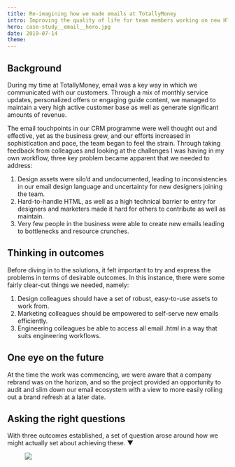 ```yaml
---
title: Re-imagining how we made emails at TotallyMoney
intro: Improving the quality of life for team members working on new HTML email projects by standardising the email design language and simplifying the build process.
hero: case-study__email__hero.jpg
date: 2019-07-14
theme: 
---
```



## Background

During my time at TotallyMoney, email was a key way in which we communicated with our customers. Through a mix of monthly service updates, personalized offers or engaging guide content, we managed to maintain a very high active customer base as well as generate significant amounts of revenue. 

The email touchpoints in our CRM programme were well thought out and effective, yet as the business grew, and our efforts increased in sophistication and pace, the team began to feel the strain. Through taking feedback from colleagues and looking at the challenges I was having in my own workflow, three key problem became apparent that we needed to address:

<ol>
    <li>Design assets were silo’d and undocumented, leading to inconsistencies in our email design language and uncertainty for new designers joining the team.</li>
    <li>Hard-to-handle HTML, as well as a high technical barrier to entry for designers and marketers made it hard for others to contribute as well as maintain.</li>
    <li>Very few people in the business were able to create new emails leading to bottlenecks and resource crunches.</li>
</ol>

## Thinking in outcomes

Before diving in to the solutions, it felt important to try and express the problems in terms of desirable outcomes. In this instance, there were some fairly clear-cut things we needed, namely:

<ol>
    <li>Design colleagues should have a set of robust, easy-to-use assets to work from.</li>
    <li>Marketing colleagues should be empowered to self-serve new emails efficiently.</li>
    <li>Engineering colleagues be able to access all email .html in a way that suits engineering workflows.</li>
</ol>

## One eye on the future

At the time the work was commencing, we were aware that a company rebrand was on the horizon, and so the project provided an opportunity to audit and slim down our email ecosystem with a view to more easily rolling out a brand refresh at a later date.

## Asking the right questions
With three outcomes established, a set of question arose around how we might actually set about achieving these. &#9660;

<figure>
    <img src="/_assets/img/case-study__email__questions.jpg" />
</figure>